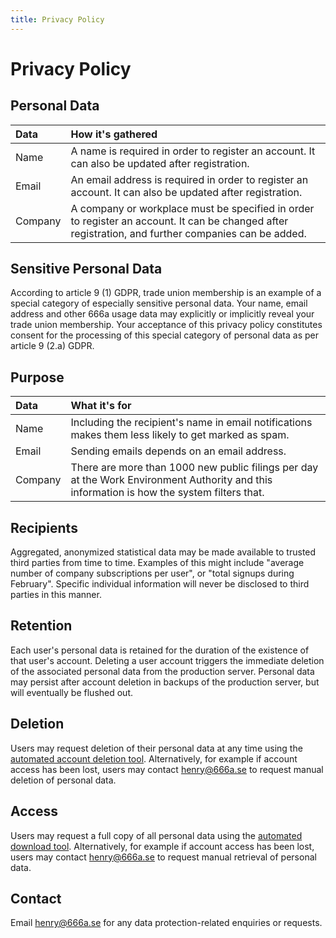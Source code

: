 ```yaml
---
title: Privacy Policy
---
```


# Privacy Policy

## Personal Data

| Data | How it's gathered |
|:-|:-|
| Name | A name is required in order to register an account. It can also be updated after registration. |
| Email | An email address is required in order to register an account. It can also be updated after registration. |
| Company | A company or workplace must be specified in order to register an account. It can be changed after registration, and further companies can be added. |

## Sensitive Personal Data

According to article 9 (1) GDPR, trade union membership is an example of a special category of especially sensitive personal data. Your name, email address and other 666a usage data may explicitly or implicitly reveal your trade union membership. Your acceptance of this privacy policy constitutes consent for the processing of this special category of personal data as per article 9 (2.a) GDPR.

## Purpose

| Data | What it's for |
|:-|:-|
| Name | Including the recipient's name in email notifications makes them less likely to get marked as spam. |
| Email | Sending emails depends on an email address. |
| Company | There are more than 1000 new public filings per day at the Work Environment Authority and this information is how the system filters that. |

## Recipients

Aggregated, anonymized statistical data may be made available to trusted third parties from time to time. Examples of this might include "average number of company subscriptions per user", or "total signups during February". Specific individual information will never be disclosed to third parties in this manner.

## Retention

Each user's personal data is retained for the duration of the existence of that user's account. Deleting a user account triggers the immediate deletion of the associated personal data from the production server. Personal data may persist after account deletion in backups of the production server, but will eventually be flushed out.

## Deletion

Users may request deletion of their personal data at any time using the [automated account deletion tool](/delete). Alternatively, for example if account access has been lost, users may contact [henry@666a.se](mailto:henry@666.se) to request manual deletion of personal data.

## Access

Users may request a full copy of all personal data using the [automated download tool](/download). Alternatively, for example if account access has been lost, users may contact [henry@666a.se](mailto:henry@666.se) to request manual retrieval of personal data.

## Contact

Email [henry@666a.se](mailto:henry@666.se) for any data protection-related enquiries or requests.